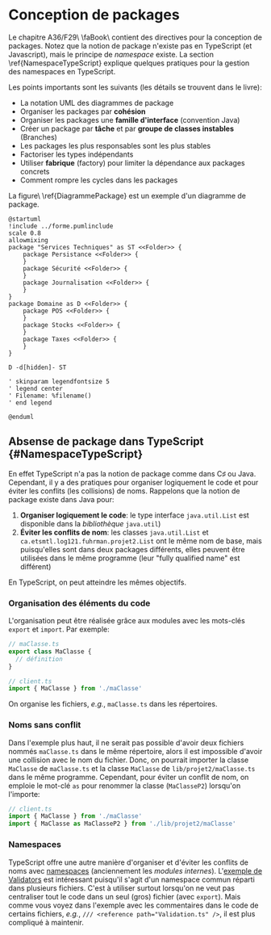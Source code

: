 # Conception de packages

Le chapitre A36/F29\ \faBook\ contient des directives pour la conception de packages. 
Notez que la notion de package n'existe pas en TypeScript (et Javascript), mais le principe de *namespace* existe.
La section \ref{NamespaceTypeScript} explique quelques pratiques pour la gestion des namespaces en TypeScript.

Les points importants sont les suivants (les détails se trouvent dans le livre):

- La notation UML des diagrammes de package
- Organiser les packages par **cohésion**
- Organiser les packages une **famille d'interface** (convention Java)
- Créer un package par **tâche** et par **groupe de classes instables** (Branches)
- Les packages les plus responsables sont les plus stables
- Factoriser les types indépendants
- Utiliser **fabrique** (factory) pour limiter la dépendance aux packages concrets
- Comment rompre les cycles dans les packages

La figure\ \ref{DiagrammePackage} est un exemple d'un diagramme de package.

```{.plantuml caption="Diagramme de packages (tiré de la figure F12.6\ \faBook). [(PlantUML)](http://www.plantuml.com/plantuml/uml/XPDHRzGm3CVVA-qxM9FGjeT9yC0BcgOXRaE3IKoqZ0V4WqbyhTNKEPoKku7sWVOvziLmji4Ac-wgo4tZN-A_xVGePTGy3g5AFSi25GT8-JAGMMLNF5iJrpTqVQjn5EzYY0fPKPAvIF9MjGEvumGs43eKlrJEcGJcKJAmm6SM7vV9m8S3FSrn3BaWWWF1U-LKzfmsRunhEae4CNUa2KACFRHAU7jOVV4MTWViJUYeP97fSiVUB9PG2EGjgiBhipFuL1z_h2VXuSNplMbA_oj8s1OZwtMUIW_lugY2OIstwfs7sYalybhkdAnKcgR2fYNCEb9bUSNbm2kMjbfO8uhGxPhq1pjAq93hXB-FbBO14zGD71oSnE193m_XLmNs_DbqRf6ip2YE7aDN_w3rpRKRJSJDzIRolXgSC7EKf-YhlwfdSK0MAZfdQsH-g3VAoz7rQHFLu8hIqugg6UpxBnrxJ_9rtwfMsJL-w46WbiINBYN-IV3Id7TBuEpAazht2GSgBNm5p-RtqzqzMo_G7LjLHsRjJ_eD)" #DiagrammePackage }
@startuml
!include ../forme.pumlinclude
scale 0.8
allowmixing
package "Services Techniques" as ST <<Folder>> {
    package Persistance <<Folder>> {
    }
    package Sécurité <<Folder>> {
    }
    package Journalisation <<Folder>> {
    }
}
package Domaine as D <<Folder>> {
    package POS <<Folder>> {
    }
    package Stocks <<Folder>> {
    }
    package Taxes <<Folder>> {
    }
}

D -d[hidden]- ST

' skinparam legendfontsize 5
' legend center
' Filename: %filename()
' end legend

@enduml
```

## Absense de package dans TypeScript {#NamespaceTypeScript}

En effet TypeScript n'a pas la notion de package comme dans C$\sharp$ ou Java.
Cependant, il y a des pratiques pour organiser logiquement le code et pour éviter les conflits (les collisions) de noms.
Rappelons que la notion de package existe dans Java pour:

  1. **Organiser logiquement le code**: le type interface `java.util.List` est disponible dans la *bibliothèque* `java.util`)
  2. **Éviter les conflits de nom**: les classes `java.util.List` et `ca.etsmtl.log121.fuhrman.projet2.List` ont le même nom de base, mais puisqu'elles sont dans deux packages différents, elles peuvent être utilisées dans le même programme (leur "fully qualified name" est différent)

En TypeScript, on peut atteindre les mêmes objectifs.

### Organisation des éléments du code

L'organisation peut être réalisée grâce aux modules avec les mots-clés `export` et `import`. Par exemple:

```typescript
// maClasse.ts
export class MaClasse {
  // définition
}
```

```typescript
// client.ts
import { MaClasse } from './maClasse'
```

On organise les fichiers, *e.g.*, `maClasse.ts` dans les répertoires.

### Noms sans conflit

Dans l'exemple plus haut, il ne serait pas possible d'avoir deux fichiers nommés `maClasse.ts` dans le même répertoire, alors il est impossible d'avoir une collision avec le nom du fichier.
Donc, on pourrait importer la classe `MaClasse` de `maClasse.ts` et la classe `MaClasse` de `lib/projet2/maClasse.ts` dans le même programme.
Cependant, pour éviter un conflit de nom, on emploie le mot-clé `as` pour renommer la classe (`MaClasseP2`) lorsqu'on l'importe:

```typescript
// client.ts
import { MaClasse } from './maClasse'
import { MaClasse as MaClasseP2 } from './lib/projet2/maClasse'
```

### Namespaces

TypeScript offre une autre manière d'organiser et d'éviter les conflits de noms avec [namespaces](https://www.typescriptlang.org/docs/handbook/namespaces.html) (anciennement les *modules internes*).
L'[exemple de Validators](https://www.typescriptlang.org/docs/handbook/namespaces.html#namespaced-validators) est intéressant puisqu'il s'agit d'un namespace commun réparti dans plusieurs fichiers.
C'est à utiliser surtout lorsqu'on ne veut pas centraliser tout le code dans un seul (gros) fichier (avec `export`). 
Mais comme vous voyez dans l'exemple avec les commentaires dans le code de certains fichiers, *e.g.*, `/// <reference path="Validation.ts" />`, il est plus compliqué à maintenir. 
